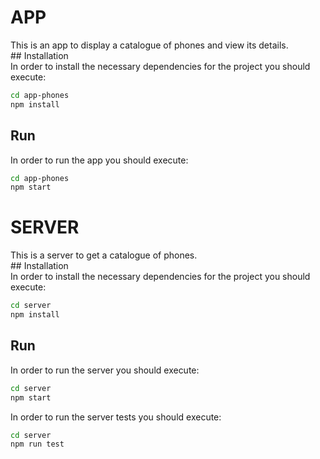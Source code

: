 # APP  
This is an app to display a catalogue of phones and view its details.    
## Installation  
In order to install the necessary dependencies for the project you should execute:    
```sh
cd app-phones
npm install
```  
## Run  
In order to run the app you should execute:    
```sh
cd app-phones
npm start
```  

# SERVER  
This is a server to get a catalogue of phones.    
## Installation  
In order to install the necessary dependencies for the project you should execute:    
```sh
cd server
npm install
```  
## Run  
In order to run the server you should execute:    
```sh
cd server
npm start
```  
In order to run the server tests you should execute:    
```sh
cd server
npm run test
```  